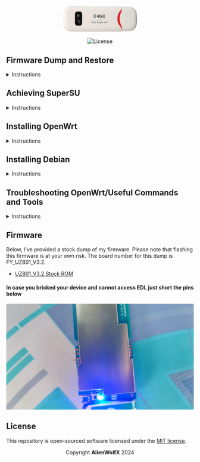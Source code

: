 <br /> <p align="center"><a href="https://github.com/AlienWolfX/UZ801-USB_MODEM" target="_blank"><img src="img/4g_lte.png" width="200" alt="EcoSwap Logo"></a></p>

<p align="center"><img src="https://img.shields.io/packagist/l/laravel/framework" alt="License"></a>
</p>

## Firmware Dump and Restore

<details>
<summary>Instructions</summary>

Before making any modifications to your device, such as rooting, it's crucial to first back up its firmware. You'll need this <a href="https://github.com/bkerler/edl">tool</a> to execute the commands below.

Note: To enable EDL mode on your device, execute the following command:

```
adb reboot edl
```

Alternatively, for a more hands-on approach, you can short the D+ and GND on the USB before connecting it to your computer. Once the device is in EDL mode, execute the following commands:

```
python3 edl rf {your_filename}.bin
```

To restore simply run

```
python3 edl wf {your_filename}.bin
```
</details>

## Achieving SuperSU

<details>
<summary>Instructions</summary>

To install SuperSU on the USB Dongle, you need to have these files:

- <a href="files/SR5-SuperSU-v2.82-SR5-20171001224502.zip">SuperSU</a>
- <a href="files/twrp-3.1.1-0-seed.img">TWRP</a>

After obtaining the necessary files, open a new terminal and execute the following commands:

```
adb push SR5-SuperSU-v2.82-SR5-20171001224502.zip /sdcard

adb reboot bootloader

fastboot boot twrp-3.1.1-0-seed.img
```

The device may take some time to restart adb. Please be patient. Once adb is up and running again, proceed with the following commands:

```
adb shell

twrp install /sdcard/SR5-SuperSU-v2.82-SR5-20171001224502.zip

reboot
```
</details>

## Installing OpenWrt

<details>
<summary>Instructions</summary>

To install openwrt on the device you will need

- <a href="files/openwrt-UZ801_v3.2.tar.gz">OpenWrt UZ801_V3.2</a>

* <a href='files/firmware.tar.xz'>Modem Firmware</a>

Steps

```
adb shell reboot edl

python3 edl wf {OPENWRT FILE}

python3 edl reset

adb reboot-bootloader

fastboot oem reboot-edl

python3 edl w fsc fsc.bin
python3 edl w fsg fsg.bin
python3 edl w modemst1 modemst1.bin
python3 edl w modemst2 modemst2.bin

python3 edl reset
```
</details>

## Installing Debian

<details>
<summary>Instructions</summary>

1. Check if ADB is enabled. If "adb devices" does not show any devices, open [http://192.168.100.1/usbdebug.html](http://192.168.100.1/usbdebug.html) to enable ADB.
2. Download the file using: `wget https://download.wvthoog.nlopenstick-uz801-v3.0.zip`.
3. Extract the zip file.
4. For Linux, run `./flash.sh`; for Windows, run `./flash.bat`.
5. Wait for the script to execute.
6. Done, All basic functions should now work. Configure the device for your chosen use case.

###### For more information visit [Wim van 't Hoog](https://wvthoog.nl/openstick/) blog
</details>

## Troubleshooting OpenWrt/Useful Commands and Tools

<details>
<summary>Instructions</summary>

### Connection Refuse 
##### If you encounter this problem simply set this on your OpenWRT dashboard

```
Name
INTERNET

Protocol
Any

Outbound zone
wan modem

Source address
any

Destination address
any

Action
MASQUERADE - Automatically rewrite to outbound interface IP
```

### Setting Band

```
mmcli -m 0 --set-current-bands='{band}'
```

### Fetching/Creating Messages
##### <a href="files/msg.py">Here</a> is a simply python script I used to Add, Send, and Recieve messages (Only works with OpenWRT)
```
python3 msg.py {argument}
```
</details>

## Firmware
Below, I've provided a stock dump of my firmware. Please note that flashing this firmware is at your own risk. The board number for this dump is FY_UZ801_V3.2.

- <a href="https://drive.google.com/file/d/18SiujpzU4W2YBRhcZdck5IQEYAyBjcZi/view?usp=sharing">UZ801_V3.2 Stock ROM</a>

#### In case you bricked your device and cannot access EDL just short the pins below

<p align="center"><a href="img/Uz801_board.jpg" target="_blank"><img src="img/Uz801_board.jpg" width="2000" alt="EDL PIN"></a></p>

## License

This repository is open-sourced software licensed under the [MIT license](https://opensource.org/licenses/MIT).

<p align="center">Copyright <b>AlienWolfX</b> 2024</p>